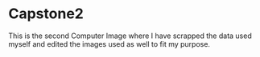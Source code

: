 # Capstone2
This is the second Computer Image where I have scrapped the data used myself and edited the images used as well to fit my purpose.
